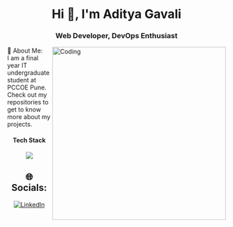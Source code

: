 <h1 align="center">Hi 👋, I'm Aditya Gavali</h1>
<h3 align="center">Web Developer, DevOps Enthusiast</h3>
<img align="right" alt="Coding" width="400" src="https://img.freepik.com/free-vector/male-programmer-working-computer-office-wall-with-hanging-reminder-stickers-developer-creating-new-software-interface-coding-programming-system-administrator-designer-character_575670-1159.jpg?size=626&ext=jpg">
💫 About Me:<br>
 I am a final year IT undergraduate student at PCCOE Pune.<br>
Check out my repositories to get to know more about my projects.

<h4 align="center">Tech Stack</h4>
<br./>
<div align="center">
<code><img src="https://skillicons.dev/icons?i=html,css,react,next,cpp,c,java,python,mysql,mongodb,nodejs&perline=7">
</code>
<div/>

## 🌐 Socials:
[![LinkedIn](https://img.shields.io/badge/LinkedIn-%230077B5.svg?logo=linkedin&logoColor=white)](https://linkedin.com/in/adityagavali18) 



<!-- Proudly created with GPRM ( https://gprm.itsvg.in ) -->
